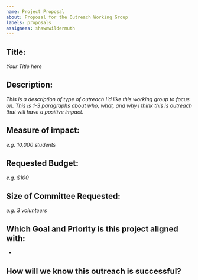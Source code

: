 ```yaml
---
name: Project Proposal
about: Proposal for the Outreach Working Group
labels: proposals
assignees: shawnwildermuth
---
```


## Title: 
_Your Title here_

## Description:
_This is a description of type of outreach I'd like this working group to focus on. This is 1-3 paragraphs about who, what, and why I think this is outreach that will have a positive impact._
 
## Measure of impact:
_e.g. 10,000 students_

## Requested Budget:
_e.g. $100_

## Size of Committee Requested:
_e.g. 3 volunteers_

## Which Goal and Priority is this project aligned with:
- 

## How will we know this outreach is successful?

